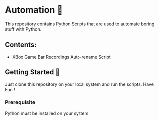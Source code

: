 # Automation :hugs:

This repository contains Python Scripts that are used to automate boring stuff with Python.

## Contents: 

- XBox Game Bar Recordings Auto-rename Script

## Getting Started :partying_face:

Just clone this repository on your local system and run the scripts.
Have Fun !

### Prerequisite

Python must be installed on your system
